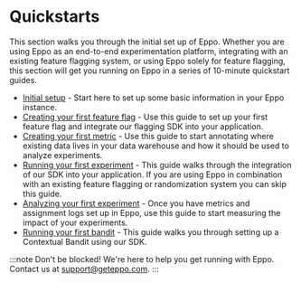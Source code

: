 # Quickstarts

This section walks you through the initial set up of Eppo. Whether you are using Eppo as an end-to-end experimentation platform, integrating with an existing feature flagging system, or using Eppo solely for feature flagging, this section will get you running on Eppo in a series of 10-minute quickstart guides.

- [Initial setup](/setup-quickstart/) - Start here to set up some basic information in your Eppo instance.
- [Creating your first feature flag](/feature-flag-quickstart) - Use this guide to set up your first feature flag and integrate our flagging SDK into your application.
- [Creating your first metric](/metric-quickstart) - Use this guide to start annotating where existing data lives in your data warehouse and how it should be used to analyze experiments.
- [Running your first experiment](/experiment-allocation-quickstart/) - This guide walks through the integration of our SDK into your application. If you are using Eppo in combination with an existing feature flagging or randomization system you can skip this guide. 
- [Analyzing your first experiment](/experiment-quickstart/) - Once you have metrics and assignment logs set up in Eppo, use this guide to start measuring the impact of your experiments.
- [Running your first bandit](/bandit-quickstart/) - This guide walks you through setting up a Contextual Bandit using our SDK.


:::note
Don't be blocked! We're here to help you get running with Eppo. Contact us at [support@geteppo.com](mailto:support@geteppo.com).
:::
